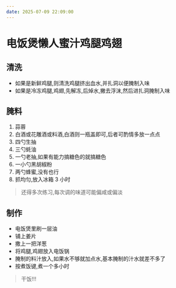 ```yaml
---
date: 2025-07-09 22:09:00
---
```


# 电饭煲懒人蜜汁鸡腿鸡翅

## 清洗

- 如果是新鲜鸡腿,则清洗鸡腿挤出血水,并扎洞以便腌制入味
- 如果是冷冻鸡腿,鸡翅,先解冻,后焯水,撇去浮沫,然后进扎洞腌制入味

## 腌料

1. 蒜蓉
2. 白酒或花雕酒或料酒,白酒则一瓶盖即可,后者可酌情多放一点点
3. 四勺生抽
4. 三勺蚝油
5. 一勺老抽,如果有能力搞糖色的就搞糖色
6. 一小勺黑胡椒粉
7. 两勺蜂蜜,没有也行
8. 抓均匀,放入冰箱 3 小时

> 还得多次练习,每次调的味道可能偏咸或偏淡

## 制作

- 电饭煲里刷一层油
- 铺上姜片
- 撒上一把洋葱
- 将鸡腿,鸡翅放入电饭锅
- 腌制的料汁放入,如果水不够就加点水,基本腌制的汁水就差不多了
- 按煮饭键,煮一个多小时

> 干饭!!!
